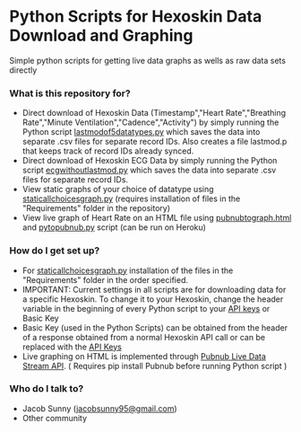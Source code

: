 # Python Scripts for Hexoskin Data Download and Graphing #

Simple python scripts for getting live data graphs as wells as raw data sets directly

### What is this repository for? ###

* Direct download of Hexoskin Data (Timestamp","Heart Rate","Breathing Rate","Minute Ventilation","Cadence","Activity") by simply running the Python script [lastmodof5datatypes.py](https://bitbucket.org/jacob_sunny/hexoskin-data-downloader/src/43fcfb1b15e71fbabb6b15bf423ea12b87b4be98/lastmodof5datatypes.py?at=master) which saves the data into separate .csv files for separate record IDs. Also creates a file lastmod.p that keeps track of record IDs already synced.
* Direct download of Hexoskin ECG Data by simply running the Python script [ecgwithoutlastmod.py](https://bitbucket.org/jacob_sunny/hexoskin-data-downloader/src/25e627c7e399592e7afb23ddf4a2fa9f47f7a383/ecgwithoutlastmod.py?at=master) which saves the data into separate .csv files for separate record IDs.
* View static graphs of your choice of datatype using [staticallchoicesgraph.py](https://bitbucket.org/jacob_sunny/hexoskin-data-downloader/src/43fcfb1b15e71fbabb6b15bf423ea12b87b4be98/staticallchoicesgraph.py?at=master) (requires installation of files in the "Requirements" folder in the repository)
* View live graph of Heart Rate on an HTML file using [pubnubtograph.html](https://bitbucket.org/jacob_sunny/hexoskin-data-downloader/src/43fcfb1b15e71fbabb6b15bf423ea12b87b4be98/pubnubtograph.html?at=master) and [pytopubnub.py](https://bitbucket.org/jacob_sunny/hexoskin-data-downloader/src/43fcfb1b15e71fbabb6b15bf423ea12b87b4be98/pytopubnub.py?at=master) script (can be run on Heroku)

### How do I get set up? ###

* For [staticallchoicesgraph.py](https://bitbucket.org/jacob_sunny/hexoskin-data-downloader/src/43fcfb1b15e71fbabb6b15bf423ea12b87b4be98/staticallchoicesgraph.py?at=master) installation of the files in the "Requirements" folder in the order specified.
* IMPORTANT: Current settings in all scripts are for downloading data for a specific Hexoskin. To change it to your Hexoskin, change the header variable in the beginning of every Python script to your [API keys](https://api.hexoskin.com/docs/index.html#api-keys-and-oauth-requests) or Basic Key
* Basic Key (used in the Python Scripts) can be obtained from the header of a response obtained from a normal Hexoskin API call or can be replaced with the [API Keys](https://api.hexoskin.com/docs/index.html#api-keys-and-oauth-requests)
* Live graphing on HTML is implemented through [Pubnub Live Data Stream API](http://www.pubnub.com/). ( Requires pip install Pubnub before running Python script )

### Who do I talk to? ###

* Jacob Sunny (jacobsunny95@gmail.com)
* Other community